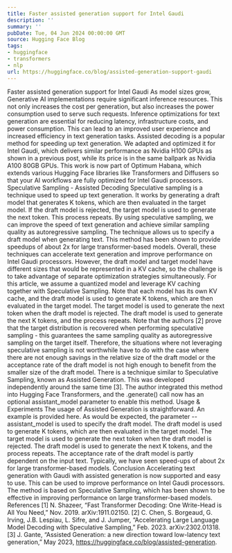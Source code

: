 ```yaml
---
title: Faster assisted generation support for Intel Gaudi
description: ''
summary: ''
pubDate: Tue, 04 Jun 2024 00:00:00 GMT
source: Hugging Face Blog
tags:
- huggingface
- transformers
- nlp
url: https://huggingface.co/blog/assisted-generation-support-gaudi
---
```


Faster assisted generation support for Intel Gaudi
As model sizes grow, Generative AI implementations require significant inference resources. This not only increases the cost per generation, but also increases the power consumption used to serve such requests.
Inference optimizations for text generation are essential for reducing latency, infrastructure costs, and power consumption. This can lead to an improved user experience and increased efficiency in text generation tasks.
Assisted decoding is a popular method for speeding up text generation. We adapted and optimized it for Intel Gaudi, which delivers similar performance as Nvidia H100 GPUs as shown in a previous post, while its price is in the same ballpark as Nvidia A100 80GB GPUs. This work is now part of Optimum Habana, which extends various Hugging Face libraries like Transformers and Diffusers so that your AI workflows are fully optimized for Intel Gaudi processors.
Speculative Sampling - Assisted Decoding
Speculative sampling is a technique used to speed up text generation. It works by generating a draft model that generates K tokens, which are then evaluated in the target model. If the draft model is rejected, the target model is used to generate the next token. This process repeats. By using speculative sampling, we can improve the speed of text generation and achieve similar sampling quality as autoregressive sampling. The technique allows us to specify a draft model when generating text. This method has been shown to provide speedups of about 2x for large transformer-based models. Overall, these techniques can accelerate text generation and improve performance on Intel Gaudi processors.
However, the draft model and target model have different sizes that would be represented in a KV cache, so the challenge is to take advantage of separate optimization strategies simultaneously. For this article, we assume a quantized model and leverage KV caching together with Speculative Sampling. Note that each model has its own KV cache, and the draft model is used to generate K tokens, which are then evaluated in the target model. The target model is used to generate the next token when the draft model is rejected. The draft model is used to generate the next K tokens, and the process repeats.
Note that the authors [2] prove that the target distribution is recovered when performing speculative sampling - this guarantees the same sampling quality as autoregressive sampling on the target itself. Therefore, the situations where not leveraging speculative sampling is not worthwhile have to do with the case where there are not enough savings in the relative size of the draft model or the acceptance rate of the draft model is not high enough to benefit from the smaller size of the draft model.
There is a technique similar to Speculative Sampling, known as Assisted Generation. This was developed independently around the same time [3]. The author integrated this method into Hugging Face Transformers, and the .generate() call now has an optional assistant_model parameter to enable this method.
Usage & Experiments
The usage of Assisted Generation is straightforward. An example is provided here.
As would be expected, the parameter --assistant_model
is used to specify the draft model. The draft model is used to generate K tokens, which are then evaluated in the target model. The target model is used to generate the next token when the draft model is rejected. The draft model is used to generate the next K tokens, and the process repeats. The acceptance rate of the draft model is partly dependent on the input text. Typically, we have seen speed-ups of about 2x for large transformer-based models.
Conclusion
Accelerating text generation with Gaudi with assisted generation is now supported and easy to use. This can be used to improve performance on Intel Gaudi processors. The method is based on Speculative Sampling, which has been shown to be effective in improving performance on large transformer-based models.
References
[1] N. Shazeer, “Fast Transformer Decoding: One Write-Head is All You Need,” Nov. 2019. arXiv:1911.02150.
[2] C. Chen, S. Borgeaud, G. Irving, J.B. Lespiau, L. Sifre, and J. Jumper, “Accelerating Large Language Model Decoding with Speculative Sampling,” Feb. 2023. arXiv:2302.01318.
[3] J. Gante, “Assisted Generation: a new direction toward low-latency text generation,” May 2023, https://huggingface.co/blog/assisted-generation.